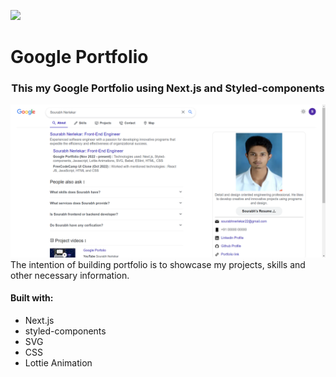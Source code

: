 [![](https://img.icons8.com/bubbles/150/resume.png)](https://img.icons8.com/bubbles/150/resume.png)

# Google Portfolio

<h3  align="center">This my Google Portfolio using Next.js and Styled-components</h3>

![Google Portfolio](/public//assets/thumbs/GooglePortfolio.png)
The intention of building portfolio is to showcase my projects, skills and other necessary information.

#### Built with:

- Next.js
- styled-components
- SVG
- CSS
- Lottie Animation
